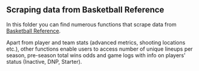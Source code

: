 ## Scraping data from Basketball Reference

In this folder you can find numerous functions that scrape data from [Basketball Reference](basketball-reference.com).

Apart from player and team stats (advanced metrics, shooting locations etc.), other functions enable users to access number of unique lineups per season, pre-season total wins odds and game logs with info on players' status (Inactive, DNP, Starter).
